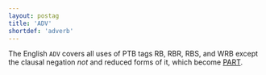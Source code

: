 ```yaml
---
layout: postag
title: 'ADV'
shortdef: 'adverb'
---
```


The English `ADV` covers all uses of PTB tags RB, RBR, RBS, and WRB except the clausal negation _not_ and reduced forms of it, which become [PART]().
<!-- Interlanguage links updated Út zář 29 20:22:56 CEST 2020 -->

